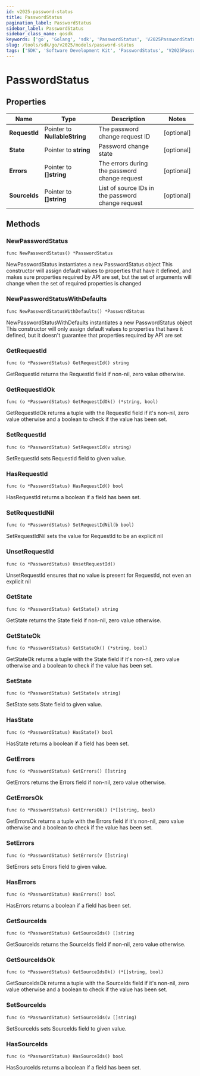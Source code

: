```yaml
---
id: v2025-password-status
title: PasswordStatus
pagination_label: PasswordStatus
sidebar_label: PasswordStatus
sidebar_class_name: gosdk
keywords: ['go', 'Golang', 'sdk', 'PasswordStatus', 'V2025PasswordStatus'] 
slug: /tools/sdk/go/v2025/models/password-status
tags: ['SDK', 'Software Development Kit', 'PasswordStatus', 'V2025PasswordStatus']
---
```


# PasswordStatus

## Properties

Name | Type | Description | Notes
------------ | ------------- | ------------- | -------------
**RequestId** | Pointer to **NullableString** | The password change request ID | [optional] 
**State** | Pointer to **string** | Password change state | [optional] 
**Errors** | Pointer to **[]string** | The errors during the password change request | [optional] 
**SourceIds** | Pointer to **[]string** | List of source IDs in the password change request | [optional] 

## Methods

### NewPasswordStatus

`func NewPasswordStatus() *PasswordStatus`

NewPasswordStatus instantiates a new PasswordStatus object
This constructor will assign default values to properties that have it defined,
and makes sure properties required by API are set, but the set of arguments
will change when the set of required properties is changed

### NewPasswordStatusWithDefaults

`func NewPasswordStatusWithDefaults() *PasswordStatus`

NewPasswordStatusWithDefaults instantiates a new PasswordStatus object
This constructor will only assign default values to properties that have it defined,
but it doesn't guarantee that properties required by API are set

### GetRequestId

`func (o *PasswordStatus) GetRequestId() string`

GetRequestId returns the RequestId field if non-nil, zero value otherwise.

### GetRequestIdOk

`func (o *PasswordStatus) GetRequestIdOk() (*string, bool)`

GetRequestIdOk returns a tuple with the RequestId field if it's non-nil, zero value otherwise
and a boolean to check if the value has been set.

### SetRequestId

`func (o *PasswordStatus) SetRequestId(v string)`

SetRequestId sets RequestId field to given value.

### HasRequestId

`func (o *PasswordStatus) HasRequestId() bool`

HasRequestId returns a boolean if a field has been set.

### SetRequestIdNil

`func (o *PasswordStatus) SetRequestIdNil(b bool)`

 SetRequestIdNil sets the value for RequestId to be an explicit nil

### UnsetRequestId
`func (o *PasswordStatus) UnsetRequestId()`

UnsetRequestId ensures that no value is present for RequestId, not even an explicit nil
### GetState

`func (o *PasswordStatus) GetState() string`

GetState returns the State field if non-nil, zero value otherwise.

### GetStateOk

`func (o *PasswordStatus) GetStateOk() (*string, bool)`

GetStateOk returns a tuple with the State field if it's non-nil, zero value otherwise
and a boolean to check if the value has been set.

### SetState

`func (o *PasswordStatus) SetState(v string)`

SetState sets State field to given value.

### HasState

`func (o *PasswordStatus) HasState() bool`

HasState returns a boolean if a field has been set.

### GetErrors

`func (o *PasswordStatus) GetErrors() []string`

GetErrors returns the Errors field if non-nil, zero value otherwise.

### GetErrorsOk

`func (o *PasswordStatus) GetErrorsOk() (*[]string, bool)`

GetErrorsOk returns a tuple with the Errors field if it's non-nil, zero value otherwise
and a boolean to check if the value has been set.

### SetErrors

`func (o *PasswordStatus) SetErrors(v []string)`

SetErrors sets Errors field to given value.

### HasErrors

`func (o *PasswordStatus) HasErrors() bool`

HasErrors returns a boolean if a field has been set.

### GetSourceIds

`func (o *PasswordStatus) GetSourceIds() []string`

GetSourceIds returns the SourceIds field if non-nil, zero value otherwise.

### GetSourceIdsOk

`func (o *PasswordStatus) GetSourceIdsOk() (*[]string, bool)`

GetSourceIdsOk returns a tuple with the SourceIds field if it's non-nil, zero value otherwise
and a boolean to check if the value has been set.

### SetSourceIds

`func (o *PasswordStatus) SetSourceIds(v []string)`

SetSourceIds sets SourceIds field to given value.

### HasSourceIds

`func (o *PasswordStatus) HasSourceIds() bool`

HasSourceIds returns a boolean if a field has been set.


